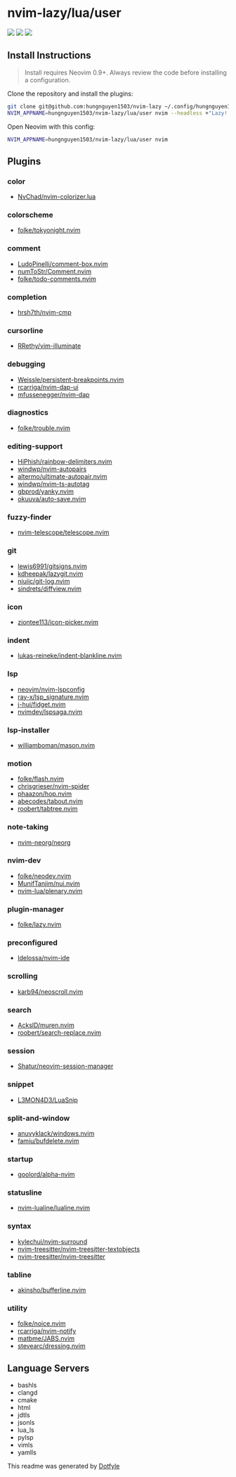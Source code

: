 # nvim-lazy/lua/user

<a href="https://dotfyle.com/hungnguyen1503/nvim-lazy-lua-user"><img src="https://dotfyle.com/hungnguyen1503/nvim-lazy-lua-user/badges/plugins?style=social" /></a>
<a href="https://dotfyle.com/hungnguyen1503/nvim-lazy-lua-user"><img src="https://dotfyle.com/hungnguyen1503/nvim-lazy-lua-user/badges/leaderkey?style=social" /></a>
<a href="https://dotfyle.com/hungnguyen1503/nvim-lazy-lua-user"><img src="https://dotfyle.com/hungnguyen1503/nvim-lazy-lua-user/badges/plugin-manager?style=social" /></a>


## Install Instructions

 > Install requires Neovim 0.9+. Always review the code before installing a configuration.

Clone the repository and install the plugins:

```sh
git clone git@github.com:hungnguyen1503/nvim-lazy ~/.config/hungnguyen1503/nvim-lazy
NVIM_APPNAME=hungnguyen1503/nvim-lazy/lua/user nvim --headless +"Lazy! sync" +qa
```

Open Neovim with this config:

```sh
NVIM_APPNAME=hungnguyen1503/nvim-lazy/lua/user nvim
```

## Plugins

### color

+ [NvChad/nvim-colorizer.lua](https://dotfyle.com/plugins/NvChad/nvim-colorizer.lua)
### colorscheme

+ [folke/tokyonight.nvim](https://dotfyle.com/plugins/folke/tokyonight.nvim)
### comment

+ [LudoPinelli/comment-box.nvim](https://dotfyle.com/plugins/LudoPinelli/comment-box.nvim)
+ [numToStr/Comment.nvim](https://dotfyle.com/plugins/numToStr/Comment.nvim)
+ [folke/todo-comments.nvim](https://dotfyle.com/plugins/folke/todo-comments.nvim)
### completion

+ [hrsh7th/nvim-cmp](https://dotfyle.com/plugins/hrsh7th/nvim-cmp)
### cursorline

+ [RRethy/vim-illuminate](https://dotfyle.com/plugins/RRethy/vim-illuminate)
### debugging

+ [Weissle/persistent-breakpoints.nvim](https://dotfyle.com/plugins/Weissle/persistent-breakpoints.nvim)
+ [rcarriga/nvim-dap-ui](https://dotfyle.com/plugins/rcarriga/nvim-dap-ui)
+ [mfussenegger/nvim-dap](https://dotfyle.com/plugins/mfussenegger/nvim-dap)
### diagnostics

+ [folke/trouble.nvim](https://dotfyle.com/plugins/folke/trouble.nvim)
### editing-support

+ [HiPhish/rainbow-delimiters.nvim](https://dotfyle.com/plugins/HiPhish/rainbow-delimiters.nvim)
+ [windwp/nvim-autopairs](https://dotfyle.com/plugins/windwp/nvim-autopairs)
+ [altermo/ultimate-autopair.nvim](https://dotfyle.com/plugins/altermo/ultimate-autopair.nvim)
+ [windwp/nvim-ts-autotag](https://dotfyle.com/plugins/windwp/nvim-ts-autotag)
+ [gbprod/yanky.nvim](https://dotfyle.com/plugins/gbprod/yanky.nvim)
+ [okuuva/auto-save.nvim](https://dotfyle.com/plugins/okuuva/auto-save.nvim)
### fuzzy-finder

+ [nvim-telescope/telescope.nvim](https://dotfyle.com/plugins/nvim-telescope/telescope.nvim)
### git

+ [lewis6991/gitsigns.nvim](https://dotfyle.com/plugins/lewis6991/gitsigns.nvim)
+ [kdheepak/lazygit.nvim](https://dotfyle.com/plugins/kdheepak/lazygit.nvim)
+ [niuiic/git-log.nvim](https://dotfyle.com/plugins/niuiic/git-log.nvim)
+ [sindrets/diffview.nvim](https://dotfyle.com/plugins/sindrets/diffview.nvim)
### icon

+ [ziontee113/icon-picker.nvim](https://dotfyle.com/plugins/ziontee113/icon-picker.nvim)
### indent

+ [lukas-reineke/indent-blankline.nvim](https://dotfyle.com/plugins/lukas-reineke/indent-blankline.nvim)
### lsp

+ [neovim/nvim-lspconfig](https://dotfyle.com/plugins/neovim/nvim-lspconfig)
+ [ray-x/lsp_signature.nvim](https://dotfyle.com/plugins/ray-x/lsp_signature.nvim)
+ [j-hui/fidget.nvim](https://dotfyle.com/plugins/j-hui/fidget.nvim)
+ [nvimdev/lspsaga.nvim](https://dotfyle.com/plugins/nvimdev/lspsaga.nvim)
### lsp-installer

+ [williamboman/mason.nvim](https://dotfyle.com/plugins/williamboman/mason.nvim)
### motion

+ [folke/flash.nvim](https://dotfyle.com/plugins/folke/flash.nvim)
+ [chrisgrieser/nvim-spider](https://dotfyle.com/plugins/chrisgrieser/nvim-spider)
+ [phaazon/hop.nvim](https://dotfyle.com/plugins/phaazon/hop.nvim)
+ [abecodes/tabout.nvim](https://dotfyle.com/plugins/abecodes/tabout.nvim)
+ [roobert/tabtree.nvim](https://dotfyle.com/plugins/roobert/tabtree.nvim)
### note-taking

+ [nvim-neorg/neorg](https://dotfyle.com/plugins/nvim-neorg/neorg)
### nvim-dev

+ [folke/neodev.nvim](https://dotfyle.com/plugins/folke/neodev.nvim)
+ [MunifTanjim/nui.nvim](https://dotfyle.com/plugins/MunifTanjim/nui.nvim)
+ [nvim-lua/plenary.nvim](https://dotfyle.com/plugins/nvim-lua/plenary.nvim)
### plugin-manager

+ [folke/lazy.nvim](https://dotfyle.com/plugins/folke/lazy.nvim)
### preconfigured

+ [ldelossa/nvim-ide](https://dotfyle.com/plugins/ldelossa/nvim-ide)
### scrolling

+ [karb94/neoscroll.nvim](https://dotfyle.com/plugins/karb94/neoscroll.nvim)
### search

+ [AckslD/muren.nvim](https://dotfyle.com/plugins/AckslD/muren.nvim)
+ [roobert/search-replace.nvim](https://dotfyle.com/plugins/roobert/search-replace.nvim)
### session

+ [Shatur/neovim-session-manager](https://dotfyle.com/plugins/Shatur/neovim-session-manager)
### snippet

+ [L3MON4D3/LuaSnip](https://dotfyle.com/plugins/L3MON4D3/LuaSnip)
### split-and-window

+ [anuvyklack/windows.nvim](https://dotfyle.com/plugins/anuvyklack/windows.nvim)
+ [famiu/bufdelete.nvim](https://dotfyle.com/plugins/famiu/bufdelete.nvim)
### startup

+ [goolord/alpha-nvim](https://dotfyle.com/plugins/goolord/alpha-nvim)
### statusline

+ [nvim-lualine/lualine.nvim](https://dotfyle.com/plugins/nvim-lualine/lualine.nvim)
### syntax

+ [kylechui/nvim-surround](https://dotfyle.com/plugins/kylechui/nvim-surround)
+ [nvim-treesitter/nvim-treesitter-textobjects](https://dotfyle.com/plugins/nvim-treesitter/nvim-treesitter-textobjects)
+ [nvim-treesitter/nvim-treesitter](https://dotfyle.com/plugins/nvim-treesitter/nvim-treesitter)
### tabline

+ [akinsho/bufferline.nvim](https://dotfyle.com/plugins/akinsho/bufferline.nvim)
### utility

+ [folke/noice.nvim](https://dotfyle.com/plugins/folke/noice.nvim)
+ [rcarriga/nvim-notify](https://dotfyle.com/plugins/rcarriga/nvim-notify)
+ [matbme/JABS.nvim](https://dotfyle.com/plugins/matbme/JABS.nvim)
+ [stevearc/dressing.nvim](https://dotfyle.com/plugins/stevearc/dressing.nvim)
## Language Servers

+ bashls
+ clangd
+ cmake
+ html
+ jdtls
+ jsonls
+ lua_ls
+ pylsp
+ vimls
+ yamlls


 This readme was generated by [Dotfyle](https://dotfyle.com)
